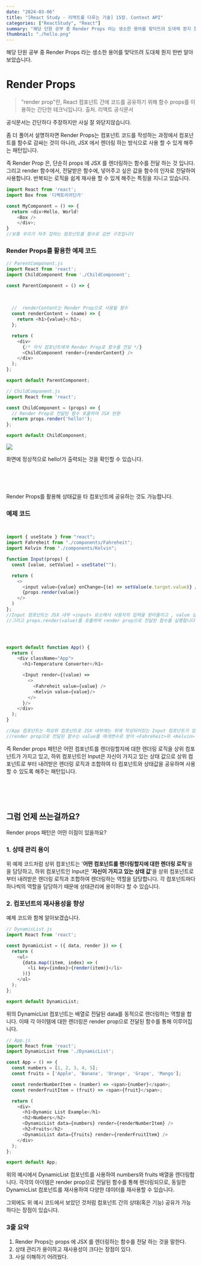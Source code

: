 ```yaml
---
date: "2024-03-06"
title: "[React Study - 리액트를 다루는 기술] 15장. Context API"
categories: ["ReactStudy", "React"]
summary: "해당 단원 공부 중 Render Props 라는 생소한 용어를 맞닥뜨려 도대체 뭔지 한번 알아보았습니다."
thumbnail: "./hello.png"
---
```




해당 단원 공부 중 Render Props 라는 생소한 용어를 맞닥뜨려 도대체 뭔지 한번 알아보았습니다.

# Render Props
> "render prop"란, React 컴포넌트 간에 코드를 공유하기 위해 함수 props를 이용하는 간단한 테크닉입니다.
출처. 리액트 공식문서

공식문서는 간단하다 주장하지만 사실 잘 와닫지않습니다. 

좀 더 풀어서 설명하자면
Render Props는 컴포넌트 코드를 작성하는 과정에서 컴포넌트를 함수로 감싸는 것이 아니라, JSX 에서 렌더링 하는 방식으로 사용 할 수 있게 해주는 패턴입니다.

즉 Render Prop 은, 단순히 props 에 JSX 를 렌더링하는 함수를 전달 하는 것 입니다. 그리고 render 함수에서, 전달받은 함수에, 넣어주고 싶은 값을 함수의 인자로 전달하여 사용합니다.
반복되는 로직을 쉽게 재사용 할 수 있게 해주는 특징을 지니고 있습니다. 

```js
import React from 'react';
import Box from '디렉토리어딘가'

const MyComponent = () => {
  return <div>Hello, World!
    <Box />
    </div>;
}
//보통 우리가 자주 접하는 컴포넌트를 함수로 감싼 구조입니다

```


### Render Props를 활용한 예제 코드

```js
// ParentComponent.js
import React from 'react';
import ChildComponent from './ChildComponent';

const ParentComponent = () => {
  
  
  
  //  renderContent는 Render Prop으로 사용될 함수
  const renderContent = (name) => {
    return <h1>{value}</h1>;
  };

  return (
    <div>
      {/* 자식 컴포넌트에게 Render Prop로 함수를 전달 */}
      <ChildComponent render={renderContent} />
    </div>
  );
};

export default ParentComponent;
```


```js
// ChildComponent.js
import React from 'react';

const ChildComponent = (props) => {
  // Render Prop로 전달된 함수 호출하여 JSX 반환
  return props.render('hello!');
};

export default ChildComponent;
```


![](https://velog.velcdn.com/images/dogmnil2007/post/cf5cb4a5-8711-48b6-b4a8-5b8721b63a1e/image.png)

화면에 정상적으로 hello!가 출력되는 것을 확인할 수 있습니다. 

<br><br>
<br>

Render Props를 활용해 상태값을 타 컴포넌트에 공유하는 것도 가능합니다. 

### 예제 코드

```js


import { useState } from "react";
import Fahreheit from "./components/Fahreheit";
import Kelvin from "./components/Kelvin";

function Input(props) {
  const [value, setValue] = useState("");

  return (
    <>
      <input value={value} onChange={(e) => setValue(e.target.value)} />
      {props.render(value)}
    </>
  )
};
//Input 컴포넌트는 JSX 내부 <input> 요소에서 사용자의 입력을 받아들이고 , value 상태를 통해 입력된 값을 표시, onChange 이벤트 핸들러를 통해 입력값이 변경될 때마다 setValue 함수를 호출하여 상태를 업데이트합니다.
//그리고 props.render(value)를 호출하여 render prop으로 전달된 함수를 실행합니다. 이 함수는 Fahreheit와 Kelvin 컴포넌트에 value 값을 전달하고, 해당 컴포넌트들을 렌더링합니다.




export default function App() {
  return (
    <div className="App">
      <h1>Temperature Converter</h1>

      <Input render={(value) =>
        <>
          <Fahreheit value={value} />
          <Kelvin value={value}/>
        </>
      }/>
    </div>
  );
}

//App 컴포넌트는 최상위 컴포넌트로 JSX 내부에는 위에 작성되어있는 Input 컴포넌트가 있습니다. 이 컴포넌트에는 render prop으로 함수가 전달되며, 해당 함수는 Fahreheit와 Kelvin 컴포넌트를 렌더링합니다.
//render prop으로 전달된 함수는 value를 매개변수로 받아 <Fahreheit>와 <Kelvin> 컴포넌트를 렌더링합니다. 이러한 방식으로 Input 컴포넌트와 App 컴포넌트 사이에 데이터를 전달하고 관리할 수 있습니다.

```


즉 Render props 패턴은 
어떤 컴포넌트를 렌더링할지에 대한 렌더링 로직을 상위 컴포넌트가 가지고 있고,
하위 컴포넌트인 Input은 자신이 가지고 있는 상태 값으로 상위 컴포넌트로 부터 내려받은 렌더링 로직과 조합하여 타 컴포넌트와 상태값을 공유하며 사용할 수 있도록 해주는 패턴입니다. 

<br><br>
<br>



## 그럼 언제 쓰는걸까요?
Render props 패턴은 어떤 이점이 있을까요?

### 1. 상태 관리 용이
위 예제 코드처럼 상위 컴포넌트는 '**어떤 컴포넌트를 렌더링할지에 대한 렌더링 로직**'을 을 담당하고,
하위 컴포넌트인 Input은 '**자신이 가지고 있는 상태 값**'을 상위 컴포넌트로 부터 내려받은 렌더링 로직과 조합하여 렌더링하는 역할을 담당합니다. 각 컴포넌트마다 하나씩의 역할을 담당하기 때문에 상태관리에 용이하다 할 수 있습니다. 

### 2. 컴포넌트의 재사용성을 향상
예제 코드와 함께 알아보겠습니다. 

```js
// DynamicList.js
import React from 'react';

const DynamicList = ({ data, render }) => {
  return (
    <ul>
      {data.map((item, index) => (
        <li key={index}>{render(item)}</li>
      ))}
    </ul>
  );
};

export default DynamicList;
```
위의 DynamicList 컴포넌트는 배열로 전달된 data를 동적으로 렌더링하는 역할을 합니다. 이때 각 아이템에 대한 렌더링은 render prop으로 전달된 함수를 통해 이루어집니다.


```js
// App.js
import React from 'react';
import DynamicList from './DynamicList';

const App = () => {
  const numbers = [1, 2, 3, 4, 5];
  const fruits = ['Apple', 'Banana', 'Orange', 'Grape', 'Mango'];

  const renderNumberItem = (number) => <span>{number}</span>;
  const renderFruitItem = (fruit) => <span>{fruit}</span>;

  return (
    <div>
      <h1>Dynamic List Example</h1>
      <h2>Numbers</h2>
      <DynamicList data={numbers} render={renderNumberItem} />
      <h2>Fruits</h2>
      <DynamicList data={fruits} render={renderFruitItem} />
    </div>
  );
};

export default App;
```

위의 예시에서 DynamicList 컴포넌트를 사용하여 numbers와 fruits 배열을 렌더링합니다. 각각의 아이템은 render prop으로 전달된 함수를 통해 렌더링되므로, 동일한 DynamicList 컴포넌트를 재사용하여 다양한 데이터를 재사용할 수 있습니다.




그외에도 위 예시 코드에서 보았던 것처럼 컴포넌트 간의 상태(혹은 기능) 공유가 가능하다는 장점이 있습니다.




### 3줄 요약
1. Render Props는 props 에 JSX 를 렌더링하는 함수를 전달 하는 것을 말한다. 
2. 상태 관리가 용이하고 재사용성이 크다는 장점이 있다.
3. 사실 이해하기 어려웠다. 







